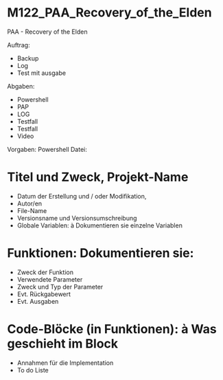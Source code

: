 # M122_PAA_Recovery_of_the_Elden
PAA - Recovery of the Elden 

Auftrag:
- Backup 
- Log
- Test mit ausgabe 

Abgaben:
- Powershell 
- PAP 
- LOG 
- Testfall
- Testfall 
- Video 

Vorgaben: 
  Powershell Datei:
  
  # Titel und Zweck, Projekt-Name 
  - Datum der Erstellung und / oder Modifikation,    
  - Autor/en 
  - File-Name 
  - Versionsname und Versionsumschreibung 
  - Globale Variablen: à Dokumentieren sie einzelne Variablen 
  
  # Funktionen: Dokumentieren sie:
  - Zweck der Funktion 
  - Verwendete Parameter 
  - Zweck und Typ der Parameter 
  - Evt. Rückgabewert 
  - Evt. Ausgaben 

  # Code-Blöcke (in Funktionen): à Was geschieht im Block 
  - Annahmen für die Implementation
  - To do Liste 